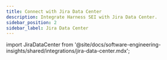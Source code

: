 ```yaml
---
title: Connect with Jira Data Center
description: Integrate Harness SEI with Jira Data Center.
sidebar_position: 2
sidebar_label: Jira Data Center
---
```


import JiraDataCenter from '@site/docs/software-engineering-insights/shared/integrations/jira-data-center.mdx';

<JiraDataCenter />